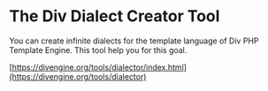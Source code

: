 # The Div Dialect Creator Tool

You can create infinite dialects for the template language of Div PHP Template Engine. This tool help you for this goal.

[https://divengine.org/tools/dialector/index.html](https://divengine.org/tools/dialector)
